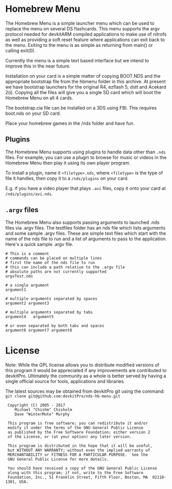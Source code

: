 # Homebrew Menu
The Homebrew Menu is a simple launcher menu which can be used to replace the menu on several DS flashcards. This menu supports the argv protocol needed for devkitARM compiled applications to make use of nitrofs as well as providing a soft reset feature where applications can exit back to the menu. Exiting to the menu is as simple as returning from main() or calling exit(0).

Currently the menu is a simple text based interface but we intend to improve this in the near future. 

Installation on your card is a simple matter of copying BOOT.NDS and the appropriate bootstrap file from the hbmenu folder in this archive. At present we have bootstrap launchers for the original R4, ezflash 5, dstt and Acekard 2(i). Copying all the files will give you a single SD card which will boot the Homebrew Menu on all 4 cards.

The bootstrap.cia file can be installed on a 3DS using FBI. This requires boot.nds on your SD card.

Place your homebrew games in the /nds folder and have fun.

## Plugins

The Homebrew Menu supports using plugins to handle data other than `.nds` files. For example, you can use a plugin to browse for music or videos in the Homebrew Menu then play it using its own player program.

To install a plugin, name it `<filetype>.nds`, where `<filetype>` is the type of file it handles, then copy it to a `/nds/plugins` on your card.

E.g. if you have a video player that plays `.avi` files, copy it onto your card at `/nds/plugins/avi.nds`.

## `.argv` files

The Homebrew Menu also supports passing arguments to launched .nds files via .argv files. The testfiles folder has an nds file which lists arguments and some sample .argv files. These are simple text files which start with the name of the nds file to run and a list of arguments to pass to the application. Here's a quick sample .argv file.
```shell
# This is a comment
# commands can be placed on multiple lines
# first the name of the nds file to run
# this can include a path relative to the .argv file
# absolute paths are not currently supported
argvTest.nds

# a single argument
argument1

# multiple arguments separated by spaces
argument2 argument3

# multiple arguments separated by tabs
argument4	argument5

# or even separated by both tabs and spaces
argument6 argument7	argument8
```

# License
Note: While the GPL license allows you to distribute modified versions of this program it would be appreciated if any improvements are contributed to devkitPro. Ultimately the community as a whole is better served by having a single official source for tools, applications and libraries.

The latest sources may be obtained from devkitPro git using the command: `git clone git@github.com:devkitPro/nds-hb-menu.git`

```
 Copyright (C) 2005 - 2017
	Michael "Chishm" Chisholm
	Dave "WinterMute" Murphy

 This program is free software; you can redistribute it and/or
 modify it under the terms of the GNU General Public License
 as published by the Free Software Foundation; either version 2
 of the License, or (at your option) any later version.

 This program is distributed in the hope that it will be useful,
 but WITHOUT ANY WARRANTY; without even the implied warranty of
 MERCHANTABILITY or FITNESS FOR A PARTICULAR PURPOSE.  See the
 GNU General Public License for more details.

 You should have received a copy of the GNU General Public License
 along with this program; if not, write to the Free Software
 Foundation, Inc., 51 Franklin Street, Fifth Floor, Boston, MA  02110-1301, USA.
 ```

